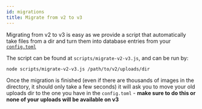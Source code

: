 ```yaml
---
id: migrations
title: Migrate from v2 to v3
---
```


Migrating from v2 to v3 is easy as we provide a script that automatically take files from a dir and turn them into database entries from your [`config.toml`](/docs/config/overview)

The script can be found at `scripts/migrate-v2-v3.js`, and can be run by:
```bash
node scripts/migrate-v2-v3.js /path/to/v2/uploads/dir
```

Once the migration is finished (even if there are thousands of images in the directory, it should only take a few seconds) it will ask you to move your old uploads dir to the one you have in the `config.toml` - **make sure to do this or none of your uploads will be available on v3**
